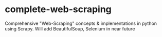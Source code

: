# complete-web-scraping
Comprehensive "Web-Scraping" concepts &amp; implementations in python using Scrapy. Will add BeautifulSoup, Selenium in near future
